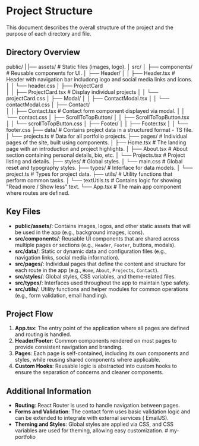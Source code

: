 # Project Structure

This document describes the overall structure of the project and the purpose of each directory and file.

## Directory Overview

public/
|
|── assets/                             # Static files (images, logo).
│
src/
│
├── components/                     # Reusable components for UI.
│   ├── Header/
│   │   ├── Header.tsx              # Header with navigation bar includong logo and social media links and icons.
│   │   └── header.css
│   ├── ProjectCard                 
│   │   ├── ProjectCard.tsx         # Display individual projects
│   │   └── projectCard.css
│   ├── Modal/
│   │   ├── ContactModal.tsx
│   │   └── contactModal.css
│   ├── Contact/                    
│   │   ├── Contact.tsx             # Contact form component displayed via modal.
│   │   └── contact.css
│   ├── ScrollToTopButton/
│   │   ├── ScrollToTopButton.tsx
│   │   └── scrollToTopButton.css
│   ├── Footer/
│   │   ├── Footer.tsx
│   │   └── footer.css
├── data/                           # Contains project data in a structured format - TS file.
│   └── projects.ts                 # Data for all portfolio projects.
├── pages/                          # Individual pages of the site, built using components.
│   ├── Home.tsx                    # The landing page with an introduction and project highlights.
│   ├── About.tsx                   # About section containing personal details, bio, etc.
│   └── Projects.tsx                # Project listing and details.
├── styles/                         # Global styles.
│   └── main.css                    # Global reset and typography styles.
├── types/                          # Interface for data models.
│   └── project.ts                  # Types for project data.
├── utils/                          # Utility functions that perform common tasks.
│   └── textUtils.ts                # Contains logic for showing "Read more / Show less" text.
└── App.tsx                         # The main app component where routes are defined.


## Key Files

- **public/assets/**: Contains images, logos, and other static assets that will be used in the app (e.g., background images, icons).
- **src/components/**: Reusable UI components that are shared across multiple pages or sections (e.g., `Header`, `Footer`, buttons, modals).
- **src/data/**: Static or dynamic data and configuration files (e.g., navigation links, social media information).
- **src/pages/**: Individual pages that define the content and structure for each route in the app (e.g., `Home`, `About`, `Projects`, `Contact`).
- **src/styles/**: Global styles, CSS variables, and theme-related files.
- **src/types/**: Interfaces used throughout the app to maintain type safety.
- **src/utils/**: Utility functions and helper modules for common operations (e.g., form validation, email handling).

## Project Flow

1. **App.tsx**: The entry point of the application where all pages are defined and routing is handled.
2. **Header/Footer**: Common components rendered on most pages to provide consistent navigation and branding.
3. **Pages**: Each page is self-contained, including its own components and styles, while reusing shared components where applicable.
4. **Custom Hooks**: Reusable logic is abstracted into custom hooks to ensure the separation of concerns and cleaner components.

## Additional Information

- **Routing**: React Router is used to handle navigation between pages.
- **Forms and Validation**: The contact form uses basic validation logic and can be extended to integrate with external services ( EmailJS).
- **Theming and Styles**: Global styles are applied via CSS, and CSS variables are used for theming, allowing easy customization.
#   m y - p o r t f o l i o  
 